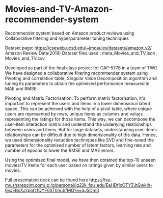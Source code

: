 # Movies-and-TV-Amazon-recommender-system
Recommender system based on Amazon product reviews using Collaborative filtering and hyperparameter tuning techniques

Dataset page: https://cseweb.ucsd.edu/~jmcauley/datasets/amazon_v2/ Amazon Review Data(2018)
Dataset files used : meta_Movies_and_TV.json ; Movies_and_TV.csv

Developed as part of the final class project for CAP-5778 in a team of TWO.
We have designed a collaborative filtering recommender system using Pivoting and correlation table, Singular Value Decomposition algorithm and tuning its parameters to obtain the optimised performance measured in MAE and RMSE.

Pivoting and Matrix Factorisation:
To perform matrix factorisation, it's important to represent the users and items in a lower dimensional latent space. This can be achieved with the help of a pivot table, where unique users are represented by rows, unique items as columns and values representing the ratings for those items. This way, we can decompose the user-item interaction matrix and understand the underlying relationships between users and items.
But for large datasets, understanding user-items relationships can be difficult due to high dimensionality of the data. Hence, we used dimensionality reduction techniques like SVD and fine-tuned the parameters for the optimised number of latent factors, learning rate and number of epochs to lower the RMSE and MAE errors. 

Using the optimised final model, we have then obtained the top-10 unseen movies/TV items for each user based on ratings given by similar users to movies.

Full presentation deck can be found here
https://fsu-my.sharepoint.com/:p:/g/personal/lg22k_fsu_edu/EeHDflxOTYZJtGwklh-6yJEBsXJzpotzfQYF03T6nubfMQ?e=qJ5Om0


